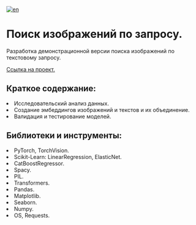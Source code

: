 [![en](https://img.shields.io/badge/lang-en-red.svg)](https://github.com/mrBrain101/Yandex_Practicum_projects/blob/054e196015631f9a11eca44a5cb660d7cfc179c1/ML_DL_Prompt_image_search/README.en.md)

# Поиск изображений по запросу. 
Разработка демонстрационной версии поиска изображений по текстовому запросу.<br>

[Ссылка на проект.](https://github.com/mrBrain101/Yandex_Practicum_projects/blob/054e196015631f9a11eca44a5cb660d7cfc179c1/ML_DL_Prompt_image_search/prompt_image_search_distr_RUS.ipynb)

## Краткое содержание:
<li>Исследовательский анализ данных. 
<li>Создание эмбеддингов изображений и текстов и их объединение. 
<li>Валидация и тестирование моделей.
  
## Библиотеки и инструменты:
<li>PyTorch, TorchVision.
<li>Scikit-Learn: LinearRegression, ElasticNet. 
<li>CatBoostRegressor.
<li>Spacy.
<li>PIL.
<li>Transformers.
<li>Pandas. 
<li>Matplotlib. 
<li>Seaborn. 
<li>Numpy. 
<li>OS, Requests.
